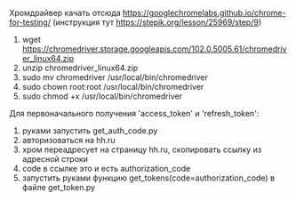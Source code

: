 Хромдрайвер качать отсюда
https://googlechromelabs.github.io/chrome-for-testing/
(инструкция тут https://stepik.org/lesson/25969/step/9)
1. wget https://chromedriver.storage.googleapis.com/102.0.5005.61/chromedriver_linux64.zip
2. unzip chromedriver_linux64.zip
3. sudo mv chromedriver /usr/local/bin/chromedriver
4. sudo chown root:root /usr/local/bin/chromedriver
5. sudo chmod +x /usr/local/bin/chromedriver


Для первоначального получения 'access_token' и 'refresh_token':
1. руками запустить get_auth_code.py
2. авторизоваться на hh.ru
3. хром переадресует на страницу hh.ru, скопировать ссылку из адресной строки
4. code в ссылке это и есть authorization_code
5. запустить руками функцию get_tokens(code=authorization_code) в файле get_token.py